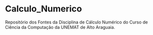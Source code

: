 # Calculo_Numerico
Repositório dos Fontes da Disciplina de Cálculo Numérico do Curso de Ciência da Computação da UNEMAT de Alto Araguaia.

